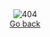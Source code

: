<div align="center">
    <img src="https://http.cat/404" alt="404">
    <br>
    <a href="window.history.back();">Go back</a>
</div>
